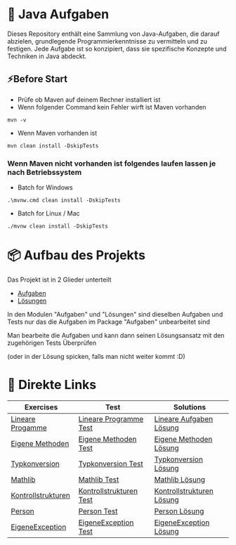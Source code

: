 
# 🚀 Java Aufgaben
Dieses Repository enthält eine Sammlung von Java-Aufgaben, die darauf abzielen, grundlegende Programmierkenntnisse zu vermitteln und zu festigen. Jede Aufgabe ist so konzipiert, dass sie spezifische Konzepte und Techniken in Java abdeckt.

## ⚡Before Start
* Prüfe ob Maven auf deinem Rechner installiert ist
* Wenn folgender Command kein Fehler wirft ist Maven vorhanden
```shell
mvn -v
```
* Wenn Maven vorhanden ist
```shell
mvn clean install -DskipTests
```
### Wenn Maven nicht vorhanden ist folgendes laufen lassen je nach Betriebssystem
* Batch for Windows
```shell
.\mvnw.cmd clean install -DskipTests
```
* Batch for Linux / Mac
```shell
./mvnw clean install -DskipTests
```

# 📦 Aufbau des Projekts

Das Projekt ist in 2 Glieder unterteilt

* [Aufgaben](Aufgaben)
* [Lösungen](Loesungen)

In den Modulen "Aufgaben" und "Lösungen" sind dieselben Aufgaben und Tests nur das die Aufgaben im Package "Aufgaben" unbearbeitet sind

Man bearbeite die Aufgaben und kann dann seinen Lösungsansatz mit den zugehörigen Tests Überprüfen

(oder in der Lösung spicken, falls man nicht weiter kommt :D)


# 📝 Direkte Links
| Exercises                                                                                                       | Test                                                                                                                     | Solutions                                                                                                               |
|-----------------------------------------------------------------------------------------------------------------|--------------------------------------------------------------------------------------------------------------------------|-------------------------------------------------------------------------------------------------------------------------|
| [Lineare Progamme](Aufgaben/src/main/java/de/a/fundamentals/day_1/lineareProgramme/LineareProgramme.java)       | [Lineare Programme Test](Aufgaben/src/test/java/de/a/fundamentals/day_1/lineareProgramme/LineareProgrammeTest.java)      | [Lineare Aufgaben Lösung](Loesungen/src/main/java/de/a/fundamentals/day_1/lineareProgramme/LineareProgramme.java)       |
| [Eigene Methoden](Aufgaben/src/main/java/de/a/fundamentals/day_2/eigeneMethoden/EigeneMethoden.java)            | [Eigene Methoden Test](Aufgaben/src/test/java/de/a/fundamentals/day_2/eigeneMethoden/EigeneMethodenTest.java)            | [Eigene Methoden Lösung](Loesungen/src/main/java/de/a/fundamentals/day_2/eigeneMethoden/EigeneMethoden.java)            |
| [Typkonversion](Aufgaben/src/main/java/de/a/fundamentals/day_3/typkonversionen/Typkonversion.java)              | [Typkonversion Test](Aufgaben/src/test/java/de/a/fundamentals/day_3/typkonversionen/TypkonversionTest.java)              | [Typkonversion Lösung](Loesungen/src/main/java/de/a/fundamentals/day_3/typkonversionen/Typkonversion.java)              |
| [Mathlib](Aufgaben/src/main/java/de/a/fundamentals/day_4/mathlib/Mathlib.java)                                  | [Mathlib Test](Aufgaben/src/test/java/de/a/fundamentals/day_4/mathlib/MathlibTest.java)                                  | [Mathlib Lösung](Loesungen/src/main/java/de/a/fundamentals/day_4/mathlib/Mathlib.java)                                  |
| [Kontrollstrukturen](Aufgaben/src/main/java/de/a/fundamentals/day_5/kontrollstrukturen/KontrollStrukturen.java) | [Kontrollstrukturen Test](Aufgaben/src/test/java/de/a/fundamentals/day_5/kontrollstrukturen/KontrollStrukturenTest.java) | [Kontrollstrukturen Lösung](Loesungen/src/main/java/de/a/fundamentals/day_5/kontrollstrukturen/KontrollStrukturen.java) |
| [Person](Aufgaben/src/main/java/de/a/fundamentals/day_6/klassen/Person.java)                                    | [Person Test](Aufgaben/src/test/java/de/a/fundamentals/day_6/klassen/PersonTest.java)                                    | [Person Lösung](Loesungen/src/main/java/de/a/fundamentals/day_6/klassen/Person.java)                                    |
| [EigeneException](Aufgaben/src/main/java/de/a/fundamentals/day_7/fehlerbehandlung/EigeneException.java)         | [EigeneException Test](Aufgaben/src/test/java/de/a/fundamentals/day_7/fehlerbehandlung/EigeneExceptionTest.java)         | [EigeneException Lösung](Loesungen/src/main/java/de/a/fundamentals/day_7/fehlerbehandlung/EigeneException.java)         |
